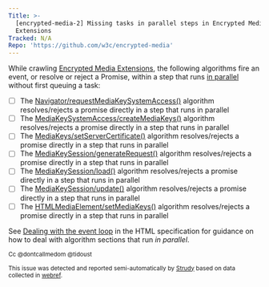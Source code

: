```yaml
---
Title: >-
  [encrypted-media-2] Missing tasks in parallel steps in Encrypted Media
  Extensions
Tracked: N/A
Repo: 'https://github.com/w3c/encrypted-media'
---
```


While crawling [Encrypted Media Extensions](https://w3c.github.io/encrypted-media/), the following algorithms fire an event, or resolve or reject a Promise, within a step that runs [in parallel](https://html.spec.whatwg.org/multipage/infrastructure.html#in-parallel) without first queuing a task:
* [ ] The [Navigator/requestMediaKeySystemAccess()](https://w3c.github.io/encrypted-media/#dom-navigator-requestmediakeysystemaccess) algorithm resolves/rejects a promise directly in a step that runs in parallel
* [ ] The [MediaKeySystemAccess/createMediaKeys()](https://w3c.github.io/encrypted-media/#dom-mediakeysystemaccess-createmediakeys) algorithm resolves/rejects a promise directly in a step that runs in parallel
* [ ] The [MediaKeys/setServerCertificate()](https://w3c.github.io/encrypted-media/#dom-mediakeys-setservercertificate) algorithm resolves/rejects a promise directly in a step that runs in parallel
* [ ] The [MediaKeySession/generateRequest()](https://w3c.github.io/encrypted-media/#dom-mediakeysession-generaterequest) algorithm resolves/rejects a promise directly in a step that runs in parallel
* [ ] The [MediaKeySession/load()](https://w3c.github.io/encrypted-media/#dom-mediakeysession-load) algorithm resolves/rejects a promise directly in a step that runs in parallel
* [ ] The [MediaKeySession/update()](https://w3c.github.io/encrypted-media/#dom-mediakeysession-update) algorithm resolves/rejects a promise directly in a step that runs in parallel
* [ ] The [HTMLMediaElement/setMediaKeys()](https://w3c.github.io/encrypted-media/#dom-htmlmediaelement-setmediakeys) algorithm resolves/rejects a promise directly in a step that runs in parallel

See [Dealing with the event loop](https://html.spec.whatwg.org/multipage/webappapis.html#event-loop-for-spec-authors) in the HTML specification for guidance on how to deal with algorithm sections that run *in parallel*.

<sub>Cc @dontcallmedom @tidoust</sub>

<sub>This issue was detected and reported semi-automatically by [Strudy](https://github.com/w3c/strudy/) based on data collected in [webref](https://github.com/w3c/webref/).</sub>
